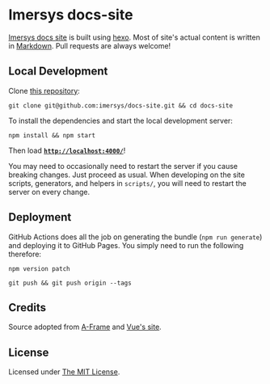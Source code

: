 # Imersys docs-site

[Imersys docs site](https://docs.imersys.com/) is built using [hexo](http://hexo.io/). Most of site's actual content is written in [Markdown](http://daringfireball.net/projects/markdown/syntax). Pull requests are always welcome!

## Local Development

Clone [this repository](https://github.com/imersys/docs-site):

    git clone git@github.com:imersys/docs-site.git && cd docs-site

To install the dependencies and start the local development server:

    npm install && npm start

Then load __[`http://localhost:4000/`](http://localhost:4000/)__!

You may need to occasionally need to restart the server if you cause breaking
changes. Just proceed as usual. When developing on the site scripts,
generators, and helpers in `scripts/`, you will need to restart the server on
every change.

## Deployment

GitHub Actions does all the job on generating the bundle (`npm run generate`) and deploying it to GitHub Pages. You simply need to run the following therefore:

    npm version patch

    git push && git push origin --tags

## Credits

Source adopted from [A-Frame](https://aframe.io/)  and [Vue's site](https://github.com/vuejs/vuejs.org/).

## License

Licensed under [The MIT License](LICENSE).
